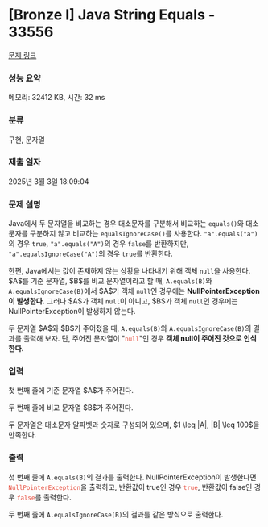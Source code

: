 # [Bronze I] Java String Equals - 33556 

[문제 링크](https://www.acmicpc.net/problem/33556) 

### 성능 요약

메모리: 32412 KB, 시간: 32 ms

### 분류

구현, 문자열

### 제출 일자

2025년 3월 3일 18:09:04

### 문제 설명

<p>Java에서 두 문자열을 비교하는 경우 대소문자를 구분해서 비교하는 <code>equals()</code>와 대소문자를 구분하지 않고 비교하는 <code>equalsIgnoreCase()</code>를 사용한다. <code>"a".equals("a")</code>의 경우 <code>true</code>, <code>"a".equals("A")</code>의 경우 <code>false</code>를 반환하지만, <code>"a".equalsIgnoreCase("A")</code>의 경우 <code>true</code>를 반환한다.</p>

<p>한편, Java에서는 값이 존재하지 않는 상황을 나타내기 위해 객체 <code>null</code>을 사용한다. $A$를 기준 문자열, $B$를 비교 문자열이라고 할 때, <code>A.equals(B)</code>와 <code>A.equalsIgnoreCase(B)</code>에서 $A$가 객체 <code>null</code>인 경우에는 <strong>NullPointerException이 발생한다.</strong> 그러나 $A$가 객체 <code>null</code>이 아니고, $B$가 객체 <code>null</code>인 경우에는 NullPointerException이 발생하지 않는다.</p>

<p>두 문자열 $A$와 $B$가 주어졌을 때, <code>A.equals(B)</code>와 <code>A.equalsIgnoreCase(B)</code>의 결과를 출력해 보자. 단, 주어진 문자열이 "<code><span style="color:#e74c3c;">null</span></code>"인 경우 <strong>객체 null이 주어진 것으로 인식한다.</strong></p>

### 입력 

 <p>첫 번째 줄에 기준 문자열 $A$가 주어진다.</p>

<p>두 번째 줄에 비교 문자열 $B$가 주어진다.</p>

<p>두 문자열은 대소문자 알파벳과 숫자로 구성되어 있으며, $1 \leq |A|, |B| \leq 100$을 만족한다.</p>

### 출력 

 <p>첫 번째 줄에 <code>A.equals(B)</code>의 결과를 출력한다. NullPointerException이 발생한다면 <span style="color:#e74c3c;"><code>NullPointerException</code></span>을 출력하고, 반환값이 true인 경우 <span style="color:#e74c3c;"><code>true</code></span>, 반환값이 false인 경우 <span style="color:#e74c3c;"><code>false</code></span>를 출력한다.</p>

<p>두 번째 줄에 <code>A.equalsIgnoreCase(B)</code>의 결과를 같은 방식으로 출력한다.</p>

